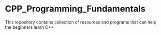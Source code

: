# CPP_Programming_Fundamentals
This repository contains collection of resources and programs that can help the beginners learn C++
